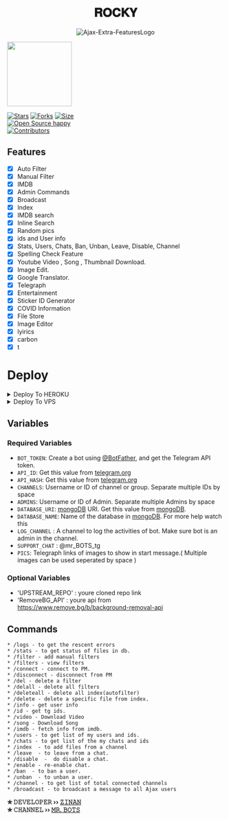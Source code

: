 <h1 align="center">
  <b>𝐑𝐎𝐂𝐊𝐘</b>
</h1>



<p align="center">
  <img src="https://telegra.ph/file/c1fb90602a7a67a791570.jpg" alt="Ajax-Extra-FeaturesLogo">
</p>



<a href="https://youtube.com/channel/UCVbKgUOGVEdQlmLJ_fXrWMQ">
  <img src="https://img.shields.io/badge/𝚂𝚄𝙱𝚂𝙲𝚁𝙸𝙱𝙴-black?logo=youtube" width="150">



[![Stars](https://img.shields.io/github/stars/Zinan100/Rocky?style=flat-square&color=green)](https://github.com/Zinan100/Rocky/stargazers)
[![Forks](https://img.shields.io/github/forks/Zinan100/Rocky?style=flat-square&color=blue)](https://github.com/Zinan100/Rocky/fork)
[![Size](https://img.shields.io/github/repo-size/Zinan100/Rocky?style=flat-square&color=red)](https://github.com/Zinan100/Rocky)   
[![Open Source happy ](https://badges.frapsoft.com/os/v2/open-source.svg?v=103)](https://github.com/Zinan100/Rocky)   
[![Contributors](https://img.shields.io/github/contributors/Zinan100/Rocky?style=flat-square&color=green)](https://github.com/Zinan100/Rocky/graphs/contributors)
## Features

- [x] Auto Filter
- [x] Manual Filter
- [x] IMDB
- [x] Admin Commands
- [x] Broadcast
- [x] Index
- [x] IMDB search
- [x] Inline Search
- [x] Random pics
- [x] ids and User info 
- [x] Stats, Users, Chats, Ban, Unban, Leave, Disable, Channel
- [x] Spelling Check Feature
- [x] Youtube Video , Song , Thumbnail Download.
- [x] Image Edit.
- [x] Google Translator.
- [x] Telegraph
- [x] Entertainment
- [x] Sticker ID Generator
- [x] COVID Information
- [x] File Store
- [X] Image Editor
- [X] lyirics
- [X] carbon
- [X] t

# Deploy


<details><summary>Deploy To HEROKU</summary>
<p>

[![Deploy](https://www.herokucdn.com/deploy/button.svg)](https://heroku.com/deploy?template=https://github.com/Aadhi000/Repo-Loader)

</p>
</details>



<details><summary>Deploy To VPS</summary>
<p>
<pre>
git clone https://github.com/Zinan100/Rocky
# Install Packages
pip3 install -r requirements.txt
Edit info.py with variables as given below then run bot
python3 bot.py
</pre>
</p>
</details>


## Variables

### Required Variables

* `BOT_TOKEN`: Create a bot using [@BotFather](https://telegram.dog/BotFather), and get the Telegram API token.
* `API_ID`: Get this value from [telegram.org](https://my.telegram.org/apps)
* `API_HASH`: Get this value from [telegram.org](https://my.telegram.org/apps)
* `CHANNELS`: Username or ID of channel or group. Separate multiple IDs by space
* `ADMINS`: Username or ID of Admin. Separate multiple Admins by space
* `DATABASE_URI`: [mongoDB](https://www.mongodb.com) URI. Get this value from [mongoDB](https://www.mongodb.com).
* `DATABASE_NAME`: Name of the database in [mongoDB](https://www.mongodb.com). For more help watch this 
* `LOG_CHANNEL` : A channel to log the activities of bot. Make sure bot is an admin in the channel.
* `SUPPORT_CHAT` : @mr_BOTS_tg
* `PICS`: Telegraph links of images to show in start message.( Multiple images can be used seperated by space )

### Optional Variables

* 'UPSTREAM_REPO' : youre cloned repo link
* 'RemoveBG_API' : youre api from https://www.remove.bg/b/background-removal-api



## Commands
```
* /logs - to get the rescent errors
* /stats - to get status of files in db.
* /filter - add manual filters
* /filters - view filters
* /connect - connect to PM.
* /disconnect - disconnect from PM
* /del - delete a filter
* /delall - delete all filters
* /deleteall - delete all index(autofilter)
* /delete - delete a specific file from index.
* /info - get user info
* /id - get tg ids.
* /video - Download Video
* /song - Download Song
* /imdb - fetch info from imdb.
* /users - to get list of my users and ids.
* /chats - to get list of the my chats and ids 
* /index  - to add files from a channel
* /leave  - to leave from a chat.
* /disable  -  do disable a chat.
* /enable - re-enable chat.
* /ban  - to ban a user.
* /unban  - to unban a user.
* /channel - to get list of total connected channels
* /broadcast - to broadcast a message to all Ajax users
```

<b>✮ 𝙳𝙴𝚅𝙴𝙻𝙾𝙿𝙴𝚁 ›› [𝚉𝙸𝙽𝙰𝙽](https://github.com/Zinan100)</b>                                                                                                                                                                                     
<b>✮ 𝙲𝙷𝙰𝙽𝙽𝙴𝙻 ›› [𝙼𝚁. 𝙱𝙾𝚃𝚂](https://t.me/mr_BOTS_tg)</b>
